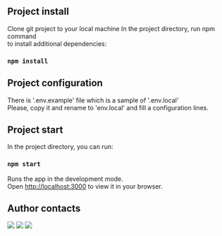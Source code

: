 ## Project install

Clone git project to your local machine
In the project directory, run npm command \
to install additional dependencies:

### `npm install`

## Project configuration

There is '.env.example' file which is a sample of '.env.local' \
Please, copy it and rename to 'env.local' and fill a configuration lines.

## Project start

In the project directory, you can run:

### `npm start`

Runs the app in the development mode.\
Open [http://localhost:3000](http://localhost:3000) to view it in your browser.

## Author contacts
[![](https://skillicons.dev/icons?i=github)](https://github.com/AntonBobylev)
[![](https://skillicons.dev/icons?i=instagram)](https://www.instagram.com/antoxabobylev)
[![](https://skillicons.dev/icons?i=stackoverflow)](https://stackoverflow.com/users/17902528/anton-bobylev)
